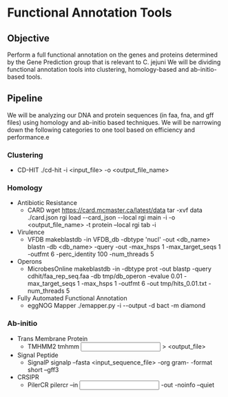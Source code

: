 # Functional Annotation Tools 


## Objective
Perform a full functional annotation on the genes and proteins determined by the Gene Prediction group that is relevant to C. jejuni
We will be dividing functional annotation tools into clustering, homology-based and ab-initio-based tools.

## Pipeline
We will be analyzing our DNA and protein sequences (in faa, fna, and gff files) using homology and ab-initio based techniques. We will be narrowing down the following categories to one tool based on efficiency and performance.e
### Clustering
* CD-HIT
	./cd-hit -i <input_file> -o <output_file_name>
### Homology
* Antibiotic Resistance
  * CARD
	wget https://card.mcmaster.ca/latest/data
	tar -xvf data ./card.json
	rgi load --card_json <path to card.json> --local
	rgi main -i <path to cluster.faa> -o <output_file_name> -t protein –local
	rgi tab -i <path to output_file_name.json>
* Virulence
  * VFDB
	makeblastdb -in VFDB_db -dbtype 'nucl' -out <db_name>
	blastn -db <db_name> -query <cluster> -out <result> -max_hsps 1 -max_target_seqs 1 -outfmt 6 -perc_identity 100 -num_threads 5
* Operons
  * MicrobesOnline
	makeblastdb -in <fasta file > -dbtype prot -out <database>
	blastp -query cdhit/faa_rep_seq.faa -db tmp/db_operon -evalue 0.01 -max_target_seqs 1 -max_hsps 1 -outfmt 6 -out tmp/hits_0.01.txt -num_threads 5
* Fully Automated Functional Annotation
  * eggNOG Mapper
	./emapper.py  -i <cluster> --output <result> -d bact -m diamond
### Ab-initio
* Trans Membrane Protein
  * TMHMM2
	tmhmm <input multifasta file> > <output_file> 
* Signal Peptide
  * SignalP
	signalp –fasta <input_sequence_file> -org gram- -format short –gff3
* CRSIPR
  * PilerCR
	pilercr –in <input multifasta file> -out <output file> -noinfo –quiet
